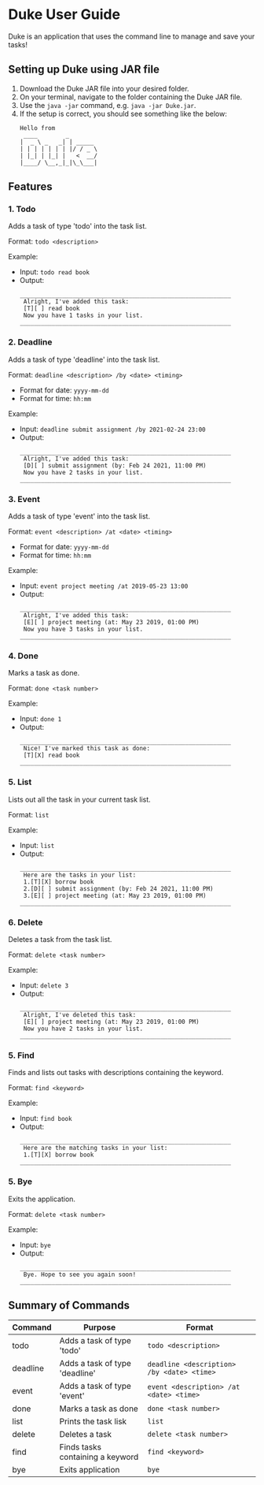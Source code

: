 # Duke User Guide
Duke is an application that uses the command line to manage and save your tasks!

## Setting up Duke using JAR file
1. Download the Duke JAR file into your desired folder.
2. On your terminal, navigate to the folder containing the Duke JAR file. 
3. Use the `java -jar` command, e.g. `java -jar Duke.jar`.
4. If the setup is correct, you should see something like the below:
   ````  
   Hello from
    ____        _        
   |  _ \ _   _| | _____
   | | | | | | | |/ / _ \
   | |_| | |_| |   <  __/
   |____/ \__,_|_|\_\___|
   ````
   
## Features 

### 1. Todo
Adds a task of type 'todo' into the task list.

Format: `todo <description>`

Example:
* Input: `todo read book`
* Output: 
  ````
  ____________________________________________________________
   Alright, I've added this task:
   [T][ ] read book
   Now you have 1 tasks in your list.
  ____________________________________________________________
  ````
  
### 2. Deadline
Adds a task of type 'deadline' into the task list.

Format: `deadline <description> /by <date> <timing>`
* Format for date: `yyyy-mm-dd`
* Format for time: `hh:mm`

Example:
* Input: `deadline submit assignment /by 2021-02-24 23:00`
* Output:
  ````
  ____________________________________________________________
   Alright, I've added this task:
   [D][ ] submit assignment (by: Feb 24 2021, 11:00 PM)
   Now you have 2 tasks in your list.
  ____________________________________________________________
  ````

### 3. Event
Adds a task of type 'event' into the task list.

Format: `event <description> /at <date> <timing>`
* Format for date: `yyyy-mm-dd`
* Format for time: `hh:mm`

Example:
* Input: `event project meeting /at 2019-05-23 13:00`
* Output:
  ````
  ____________________________________________________________
   Alright, I've added this task:
   [E][ ] project meeting (at: May 23 2019, 01:00 PM)
   Now you have 3 tasks in your list.
  ____________________________________________________________
  ````

### 4. Done
Marks a task as done.

Format: `done <task number>`

Example:
* Input: `done 1`
* Output:
  ````
  ____________________________________________________________
   Nice! I've marked this task as done:
   [T][X] read book
  ____________________________________________________________
  ````

### 5. List
Lists out all the task in your current task list.

Format: `list`

Example:
* Input: `list`
* Output:
  ````
  ____________________________________________________________
   Here are the tasks in your list:
   1.[T][X] borrow book
   2.[D][ ] submit assignment (by: Feb 24 2021, 11:00 PM)
   3.[E][ ] project meeting (at: May 23 2019, 01:00 PM)
  ____________________________________________________________
  ````

### 6. Delete
Deletes a task from the task list.

Format: `delete <task number>`

Example:
* Input: `delete 3`
* Output:
  ````
  ____________________________________________________________
   Alright, I've deleted this task:
   [E][ ] project meeting (at: May 23 2019, 01:00 PM)
   Now you have 2 tasks in your list.
  ____________________________________________________________
  ````

### 5. Find
Finds and lists out tasks with descriptions containing the keyword.

Format: `find <keyword>`

Example:
* Input: `find book`
* Output:
  ````
  ____________________________________________________________
   Here are the matching tasks in your list:
   1.[T][X] borrow book
  ____________________________________________________________
  ````
  
### 5. Bye
Exits the application.

Format: `delete <task number>`

Example:
* Input: `bye`
* Output:
  ````
  ____________________________________________________________
   Bye. Hope to see you again soon!
  ____________________________________________________________
  ````

## Summary of Commands

Command | Purpose | Format
-------|---------|-------------
todo | Adds a task of type 'todo' | `todo <description>`
deadline | Adds a task of type 'deadline' | `deadline <description> /by <date> <time>`
event | Adds a task of type 'event' | `event <description> /at <date> <time>`
done | Marks a task as done | `done <task number>`
list | Prints the task lisk | `list`
delete | Deletes a task | `delete <task number>`
find | Finds tasks containing a keyword | `find <keyword>`
bye | Exits application | `bye`
